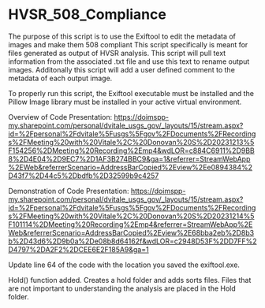# HVSR_508_Compliance
The purpose of this script is to use the Exiftool to edit the metadata of images and make them 508 compliant This script specifically is meant for files generated as output of HVSR analysis. This script will pull text information from the associated .txt file and use this text to rename output images. Additonally this script will add a user defined comment to the metadata of each output image.

To properly run this script, the Exiftool executable must be installed and the Pillow Image library must be installed in your active virtual environment.

Overview of Code Presentation:
https://doimspp-my.sharepoint.com/personal/dvitale_usgs_gov/_layouts/15/stream.aspx?id=%2Fpersonal%2Fdvitale%5Fusgs%5Fgov%2FDocuments%2FRecordings%2FMeeting%20with%20Vitale%2C%20Donovan%20S%2D20231213%5F154256%2DMeeting%20Recording%2Emp4&wdLOR=c884C6911%2D9BB8%2D4E04%2D9EC7%2D1AF3B274BBC9&ga=1&referrer=StreamWebApp%2EWeb&referrerScenario=AddressBarCopied%2Eview%2Ee0894384%2D43f7%2D44c5%2Dbdfb%2D32599b9c4257

Demonstration of Code Presentation:
https://doimspp-my.sharepoint.com/personal/dvitale_usgs_gov/_layouts/15/stream.aspx?id=%2Fpersonal%2Fdvitale%5Fusgs%5Fgov%2FDocuments%2FRecordings%2FMeeting%20with%20Vitale%2C%20Donovan%20S%2D20231214%5F101114%2DMeeting%20Recording%2Emp4&referrer=StreamWebApp%2EWeb&referrerScenario=AddressBarCopied%2Eview%2E68bba2eb%2D8b3b%2D43d6%2D9b0a%2De08b8d64162f&wdLOR=c2948D53F%2DD7FF%2D4797%2DA2F2%2DCEE6E2F185A9&ga=1

Update line 64 of the code with the location you saved the exiftool.exe.

Hold() function added. Creates a hold folder and adds sorts files. Files that are not important to understanding the analysis are placed in the Hold folder.
